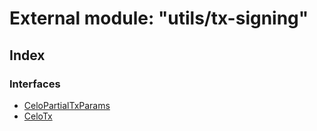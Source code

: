# External module: "utils/tx-signing"

## Index

### Interfaces

* [CeloPartialTxParams](../interfaces/_utils_tx_signing_.celopartialtxparams.md)
* [CeloTx](../interfaces/_utils_tx_signing_.celotx.md)
